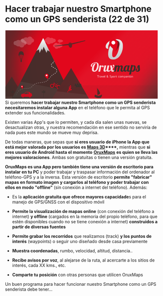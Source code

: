 # Hacer trabajar nuestro Smartphone como un GPS senderista (22 de 31)

![OruxMaps](img/OruxMaps.png)Si queremos **hacer trabajar nuestro Smartphone como un GPS senderista necesitaremos instalar alguna App** en el teléfono que le permita al GPS extender sus funcionalidades.

Existen varias App's que lo permiten, y cada día salen unas nuevas, se desactualizan otras, y nuestra recomendación en ese sentido no serviría de nada pues este mundo se mueve muy deprisa.  

De todas maneras, que sepas que **si eres usuario de iPhone la App que está mejor valorada por los usuarios es [Maps 3D](https://itunes.apple.com/es/app/maps-3d-lite-rutas-con-gps/id426034047?mt=8 "Maps 3D para iPhone")****,** mientras que **si eres usuario de Android hasta el momento** [**OruxMaps**](http://www.oruxmaps.com/ "Orux Maps") **es quien se lleva las mejores valoraciones**[](http://www.oruxmaps.com/ "Orux Maps"). Ambas son gratuitas o tienen una versión gratuita.  

**OruxMaps es una App pero también tiene una versión de escritorio para instalar en tu PC** y poder trabajar y traspasar información del ordenador al teléfono-GPS y a la inversa. Esta versión de escritorio **permite "fabricar" mapas en formato imagen y cargarlos al teléfono y poder trabajar con ellos en modo "offline"** (sin conexión a internet del teléfono). Además:  

*   Es la **aplicación gratuita que ofrece mayores capacidade**s para el manejo de GPS/GNSS con el dispositivo móvil
    
*   **Permite la visualización de mapas online** (con conexión del teléfono a internet) **y offline** (cargados en la memoria del propio teléfono, para que estén disponibles cuando no se tiene conexión a internet) **construidos a partir de diversas fuentes**
    
*   **Permite grabar los recorridos** que realizamos (track) **y los puntos de interés** (waypoints) o seguir uno diseñado desde casa previamente
    
*   **Muestra coordenadas**, rumbo, velocidad, altitud, distancia..
    
*   **Recibe avisos por voz**, al alejarse de la ruta, al acercarte a los sitios de interés, cada XX kms., etc.
    
*   **Comparte tu posición** con otras personas que utilicen OruxMaps
    

Un buen programa para hacer funcionar nuestro Smartphone como un GPS senderista debe tener...